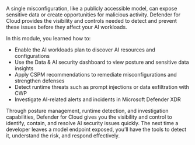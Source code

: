 A single misconfiguration, like a publicly accessible model, can expose sensitive data or create opportunities for malicious activity. Defender for Cloud provides the visibility and controls needed to detect and prevent these issues before they affect your AI workloads.

In this module, you learned how to:

- Enable the AI workloads plan to discover AI resources and configurations
- Use the Data & AI security dashboard to view posture and sensitive data insights
- Apply CSPM recommendations to remediate misconfigurations and strengthen defenses
- Detect runtime threats such as prompt injections or data exfiltration with CWP
- Investigate AI-related alerts and incidents in Microsoft Defender XDR

Through posture management, runtime detection, and investigation capabilities, Defender for Cloud gives you the visibility and control to identify, contain, and resolve AI security issues quickly. The next time a developer leaves a model endpoint exposed, you’ll have the tools to detect it, understand the risk, and respond effectively.
